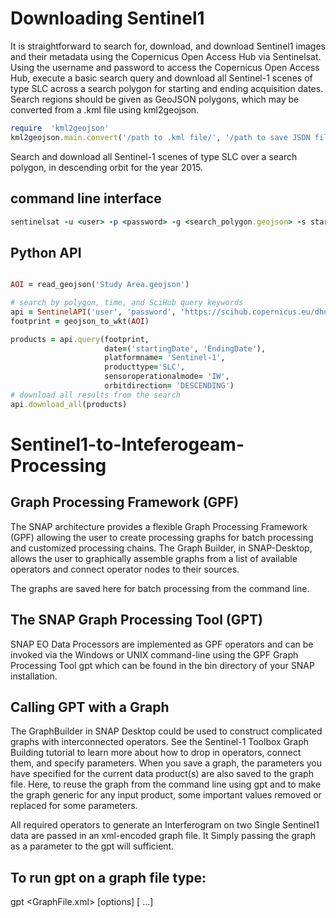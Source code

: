 # Downloading Sentinel1 

It is straightforward to search for, download, and download Sentinel1 images and their metadata using the Copernicus Open Access Hub via Sentinelsat.
Using the username and password to access the Copernicus Open Access Hub, execute a basic search query and download all Sentinel-1 scenes of type SLC across a search polygon for starting and ending acquisition dates. Search regions should be given as GeoJSON polygons, which may be converted from a .kml file using kml2geojson.

```ruby
require  'kml2geojson'
kml2geojson.main.convert('/path to .kml file/', '/path to save JSON file/Study Area/')
```

Search and download all Sentinel-1 scenes of type SLC over a search polygon, in descending orbit for the year 2015.
## command line interface 

```ruby
sentinelsat -u <user> -p <password> -g <search_polygon.geojson> -s startingDate -e EndingDate -producttype <SLC> -q "orbitdirection=Descending" -url "https://scihub.copernicus.eu/dhus"

```
## Python API

```ruby

AOI = read_geojson('Study Area.geojson')

# search by polygon, time, and SciHub query keywords
api = SentinelAPI('user', 'password', 'https://scihub.copernicus.eu/dhus')
footprint = geojson_to_wkt(AOI)

products = api.query(footprint,
                     date=('startingDate', 'EndingDate'),
                     platformname= 'Sentinel-1',
                     producttype='SLC',
                     sensoroperationalmode= 'IW',
                     orbitdirection= 'DESCENDING')
# download all results from the search
api.download_all(products)

```

# Sentinel1-to-Inteferogeam-Processing

## Graph Processing Framework (GPF)
The SNAP architecture provides a flexible Graph Processing Framework (GPF) allowing the user to create processing graphs for batch processing and customized processing chains. The Graph Builder, in SNAP-Desktop, allows the user to graphically assemble graphs from a list of available operators and connect operator nodes to their sources. 

The graphs are saved here for batch processing from the command line.

## The SNAP Graph Processing Tool (GPT)
SNAP EO Data Processors are implemented as GPF operators and can be invoked via the Windows or UNIX command-line using the GPF Graph Processing Tool gpt which can be found in the bin directory of your SNAP installation.

## Calling GPT with a Graph 
The GraphBuilder in SNAP Desktop could be used to construct complicated graphs with interconnected operators. See the Sentinel-1 Toolbox Graph Building tutorial to learn more about how to drop in operators, connect them, and specify parameters.
When you save a graph, the parameters you have specified for the current data product(s) are also saved to the graph file. Here, to reuse the graph from the command line using gpt and to make the graph generic for any input product, some important values removed or replaced for some parameters.

All required operators to generate an Interferogram on two Single Sentinel1 data are passed in an xml-encoded graph file. It Simply passing the graph as a parameter to the gpt will sufficient.

## To run gpt on a graph file type:
gpt <GraphFile.xml> [options] [<source-file-1> <source-file-2> ...]
